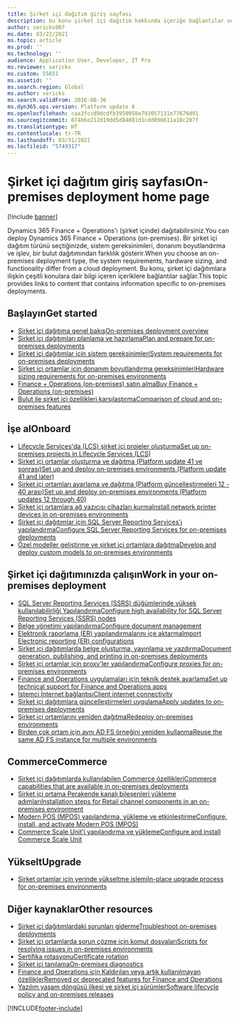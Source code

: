 ```yaml
---
title: Şirket içi dağıtım giriş sayfası
description: bu konu şirket içi dağıtım hakkında içeriğe bağlantılar ve bilgi sağlar.
author: sericks007
ms.date: 03/22/2021
ms.topic: article
ms.prod: ''
ms.technology: ''
audience: Application User, Developer, IT Pro
ms.reviewer: sericks
ms.custom: 55651
ms.assetid: ''
ms.search.region: Global
ms.author: sericks
ms.search.validFrom: 2016-08-30
ms.dyn365.ops.version: Platform update 8
ms.openlocfilehash: caa3fccd9dcdfb3950958e793057131e77676d91
ms.sourcegitcommit: 074b6e212d19dd5d84881d1cdd096611a18c207f
ms.translationtype: HT
ms.contentlocale: tr-TR
ms.lasthandoff: 03/31/2021
ms.locfileid: "5749317"
---
```

# <a name="on-premises-deployment-home-page"></a><span data-ttu-id="d21a7-103">Şirket içi dağıtım giriş sayfası</span><span class="sxs-lookup"><span data-stu-id="d21a7-103">On-premises deployment home page</span></span>

[!include [banner](../includes/banner.md)]

<span data-ttu-id="d21a7-104">Dynamics 365 Finance + Operations'ı (şirket içinde) dağıtabilirsiniz.</span><span class="sxs-lookup"><span data-stu-id="d21a7-104">You can deploy Dynamics 365 Finance + Operations (on-premises).</span></span> <span data-ttu-id="d21a7-105">Bir şirket içi dağıtım türünü seçtiğinizde, sistem gereksinimleri, donanım boyutlandırma ve işlev, bir bulut dağıtımından farklılık gösterir.</span><span class="sxs-lookup"><span data-stu-id="d21a7-105">When you choose an on-premises deployment type, the system requirements, hardware sizing, and functionality differ from a cloud deployment.</span></span> <span data-ttu-id="d21a7-106">Bu konu, şirket içi dağıtımlara ilişkin çeşitli konulara dair bilgi içeren içeriklere bağlantılar sağlar.</span><span class="sxs-lookup"><span data-stu-id="d21a7-106">This topic provides links to content that contains information specific to on-premises deployments.</span></span>

## <a name="get-started"></a><span data-ttu-id="d21a7-107">Başlayın</span><span class="sxs-lookup"><span data-stu-id="d21a7-107">Get started</span></span>
- [<span data-ttu-id="d21a7-108">Şirket içi dağıtıma genel bakış</span><span class="sxs-lookup"><span data-stu-id="d21a7-108">On-premises deployment overview</span></span>](on-premises-overview.md)
- [<span data-ttu-id="d21a7-109">Şirket içi dağıtımları planlama ve hazırlama</span><span class="sxs-lookup"><span data-stu-id="d21a7-109">Plan and prepare for on-premises deployments</span></span>](plan-onprem-deployment.md)
- [<span data-ttu-id="d21a7-110">Şirket içi dağıtımlar için sistem gereksinimleri</span><span class="sxs-lookup"><span data-stu-id="d21a7-110">System requirements for on-premises deployments</span></span>](../../fin-ops/get-started/system-requirements-on-prem.md)
- [<span data-ttu-id="d21a7-111">Şirket içi ortamlar için donanım boyutlandırma gereksinimleri</span><span class="sxs-lookup"><span data-stu-id="d21a7-111">Hardware sizing requirements for on-premises environments</span></span>](../../fin-ops/get-started/hardware-sizing-on-premises-environments.md)
- [<span data-ttu-id="d21a7-112">Finance + Operations (on-premises) satın alma</span><span class="sxs-lookup"><span data-stu-id="d21a7-112">Buy Finance + Operations (on-premises)</span></span>](../../fin-ops/get-started/purchase-on-premises.md)
- [<span data-ttu-id="d21a7-113">Bulut ile şirket içi özellikleri karşılaştırma</span><span class="sxs-lookup"><span data-stu-id="d21a7-113">Comparison of cloud and on-premises features</span></span>](../../fin-ops/get-started/cloud-prem-comparison.md)

## <a name="onboard"></a><span data-ttu-id="d21a7-114">İşe al</span><span class="sxs-lookup"><span data-stu-id="d21a7-114">Onboard</span></span>
- [<span data-ttu-id="d21a7-115">Lifecycle Services'da (LCS) şirket içi projeler oluşturma</span><span class="sxs-lookup"><span data-stu-id="d21a7-115">Set up on-premises projects in Lifecycle Services (LCS)</span></span>](../lifecycle-services/lbd-create-lcs-on-prem-project.md)
- [<span data-ttu-id="d21a7-116">Şirket içi ortamlar oluşturma ve dağıtma (Platform update 41 ve sonrası)</span><span class="sxs-lookup"><span data-stu-id="d21a7-116">Set up and deploy on-premises environments (Platform update 41 and later)</span></span>](setup-deploy-on-premises-pu41.md)
- [<span data-ttu-id="d21a7-117">Şirket içi ortamları ayarlama ve dağıtma (Platform güncelleştirmeleri 12 - 40 arası)</span><span class="sxs-lookup"><span data-stu-id="d21a7-117">Set up and deploy on-premises environments (Platform updates 12 through 40)</span></span>](setup-deploy-on-premises-pu12.md)
- [<span data-ttu-id="d21a7-118">Şirket içi ortamlara ağ yazıcısı cihazları kurma</span><span class="sxs-lookup"><span data-stu-id="d21a7-118">Install network printer devices in on-premises environments</span></span>](../analytics/install-network-printer-onprem.md)
- [<span data-ttu-id="d21a7-119">Şirket içi dağıtımlar için SQL Server Reporting Services'ı yapılandırma</span><span class="sxs-lookup"><span data-stu-id="d21a7-119">Configure SQL Server Reporting Services for on-premises deployments</span></span>](../analytics/configure-ssrs-on-premises.md)
- [<span data-ttu-id="d21a7-120">Özel modeller geliştirme ve şirket içi ortamlara dağıtma</span><span class="sxs-lookup"><span data-stu-id="d21a7-120">Develop and deploy custom models to on-premises environments</span></span>](develop-deploy-custom-models-on-premises.md)

## <a name="work-in-your-on-premises-deployment"></a><span data-ttu-id="d21a7-121">Şirket içi dağıtımınızda çalışın</span><span class="sxs-lookup"><span data-stu-id="d21a7-121">Work in your on-premises deployment</span></span>
- [<span data-ttu-id="d21a7-122">SQL Server Reporting Services (SSRS) düğümlerinde yüksek kullanılabilirliği Yapılandırma</span><span class="sxs-lookup"><span data-stu-id="d21a7-122">Configure high availability for SQL Server Reporting Services (SSRS) nodes</span></span>](onprem-SSRSHA.md)
- [<span data-ttu-id="d21a7-123">Belge yönetimi yapılandırma</span><span class="sxs-lookup"><span data-stu-id="d21a7-123">Configure document management</span></span>](../../fin-ops/organization-administration/configure-document-management.md)
- [<span data-ttu-id="d21a7-124">Elektronik raporlama (ER) yapılandırmalarını içe aktarma</span><span class="sxs-lookup"><span data-stu-id="d21a7-124">Import Electronic reporting (ER) configurations</span></span>](../analytics/electronic-reporting-import-ger-configurations.md)
- [<span data-ttu-id="d21a7-125">Şirket içi dağıtımlarda belge oluşturma, yayınlama ve yazdırma</span><span class="sxs-lookup"><span data-stu-id="d21a7-125">Document generation, publishing, and printing in on-premises deployments</span></span>](../analytics/printing-capabilities-on-premises.md)
- [<span data-ttu-id="d21a7-126">Şirket içi ortamlar için proxy'ler yapılandırma</span><span class="sxs-lookup"><span data-stu-id="d21a7-126">Configure proxies for on-premises environments</span></span>](onprem-reverseproxy.md)
- [<span data-ttu-id="d21a7-127">Finance and Operations uygulamaları için teknik destek ayarlama</span><span class="sxs-lookup"><span data-stu-id="d21a7-127">Set up technical support for Finance and Operations apps</span></span>](../lifecycle-services/support-experience.md)
- [<span data-ttu-id="d21a7-128">İstemci İnternet bağlantısı</span><span class="sxs-lookup"><span data-stu-id="d21a7-128">Client internet connectivity</span></span>](../user-interface/client-disconnected.md)
- [<span data-ttu-id="d21a7-129">Şirket içi dağıtımlara güncelleştirmeleri uygulama</span><span class="sxs-lookup"><span data-stu-id="d21a7-129">Apply updates to on-premises deployments</span></span>](apply-updates-on-premises.md)
- [<span data-ttu-id="d21a7-130">Şirket içi ortamlarını yeniden dağıtma</span><span class="sxs-lookup"><span data-stu-id="d21a7-130">Redeploy on-premises environments</span></span>](redeploy-on-prem.md)
- [<span data-ttu-id="d21a7-131">Birden çok ortam için aynı AD FS örneğini yeniden kullanma</span><span class="sxs-lookup"><span data-stu-id="d21a7-131">Reuse the same AD FS instance for multiple environments</span></span>](onprem-reuseadfs.md)

## <a name="commerce"></a><span data-ttu-id="d21a7-132">Commerce</span><span class="sxs-lookup"><span data-stu-id="d21a7-132">Commerce</span></span>
- [<span data-ttu-id="d21a7-133">Şirket içi dağıtımlarda kullanılabilen Commerce özellikleri</span><span class="sxs-lookup"><span data-stu-id="d21a7-133">Commerce capabilities that are available in on-premises deployments</span></span>](../../../retail/retail-onprem.md)
- [<span data-ttu-id="d21a7-134">Şirket içi ortama Perakende kanalı bileşenleri yükleme adımları</span><span class="sxs-lookup"><span data-stu-id="d21a7-134">Installation steps for Retail channel components in an on-premises environment</span></span>](deploy-retail-onprem.md)
- [<span data-ttu-id="d21a7-135">Modern POS (MPOS) yapılandırma, yükleme ve etkinleştirme</span><span class="sxs-lookup"><span data-stu-id="d21a7-135">Configure, install, and activate Modern POS (MPOS)</span></span>](../../../retail/retail-modern-pos-device-activation.md)
- [<span data-ttu-id="d21a7-136">Commerce Scale Unit'i yapılandırma ve yükleme</span><span class="sxs-lookup"><span data-stu-id="d21a7-136">Configure and install Commerce Scale Unit</span></span>](../../../retail/dev-itpro/retail-store-scale-unit-configuration-installation.md)

## <a name="upgrade"></a><span data-ttu-id="d21a7-137">Yükselt</span><span class="sxs-lookup"><span data-stu-id="d21a7-137">Upgrade</span></span>
- [<span data-ttu-id="d21a7-138">Şirket ortamlar için yerinde yükseltme işlemi</span><span class="sxs-lookup"><span data-stu-id="d21a7-138">In-place upgrade process for on-premises environments</span></span>](../migration-upgrade/on-prem-upgrade.md)

## <a name="other-resources"></a><span data-ttu-id="d21a7-139">Diğer kaynaklar</span><span class="sxs-lookup"><span data-stu-id="d21a7-139">Other resources</span></span>
- [<span data-ttu-id="d21a7-140">Şirket içi dağıtımlardaki sorunları giderme</span><span class="sxs-lookup"><span data-stu-id="d21a7-140">Troubleshoot on-premises deployments</span></span>](troubleshoot-on-prem.md)
- [<span data-ttu-id="d21a7-141">Şirket içi ortamlarda sorun çözme için komut dosyaları</span><span class="sxs-lookup"><span data-stu-id="d21a7-141">Scripts for resolving issues in on-premises environments</span></span>](onprem-tsg-implementations.md)
- [<span data-ttu-id="d21a7-142">Sertifika rotasyonu</span><span class="sxs-lookup"><span data-stu-id="d21a7-142">Certificate rotation</span></span>](certificate-rotation-on-prem.md)
- [<span data-ttu-id="d21a7-143">Şirket içi tanılama</span><span class="sxs-lookup"><span data-stu-id="d21a7-143">On-premises diagnostics</span></span>](on-premises-diagnostics.md)
- [<span data-ttu-id="d21a7-144">Finance and Operations için Kaldırılan veya artık kullanılmayan özellikler</span><span class="sxs-lookup"><span data-stu-id="d21a7-144">Removed or deprecated features for Finance and Operations</span></span>](../migration-upgrade/deprecated-features.md)
- [<span data-ttu-id="d21a7-145">Yazılım yaşam döngüsü ilkesi ve şirket içi sürümler</span><span class="sxs-lookup"><span data-stu-id="d21a7-145">Software lifecycle policy and on-premises releases</span></span>](../migration-upgrade/on-prem-version-update-policy.md)
 


[!INCLUDE[footer-include](../../../includes/footer-banner.md)]

